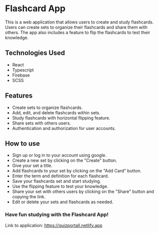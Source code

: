 # Flashcard App

This is a web application that allows users to create and study flashcards. Users can create sets to organize their flashcards and share them with others. The app also includes a feature to flip the flashcards to test their knowledge.

## Technologies Used

- React
- Typescript
- Firebase
- SCSS

## Features

- Create sets to organize flashcards.
- Add, edit, and delete flashcards within sets.
- Study flashcards with horizontal flipping feature.
- Share sets with others users.
- Authentication and authorization for user accounts.

## How to use

- Sign up or log in to your account using google.
- Create a new set by clicking on the "Create" button.
- Give your set a title.
- Add flashcards to your set by clicking on the "Add Card" button.
- Enter the term and definition for each flashcard.
- Save your flashcards set and start studying.
- Use the flipping feature to test your knowledge.
- Share your set with others users by clicking on the "Share" button and copying the link.
- Edit or delete your sets and flashcards as needed.

### Have fun studying with the Flashcard App!

Link to application: https://quizportall.netlify.app
